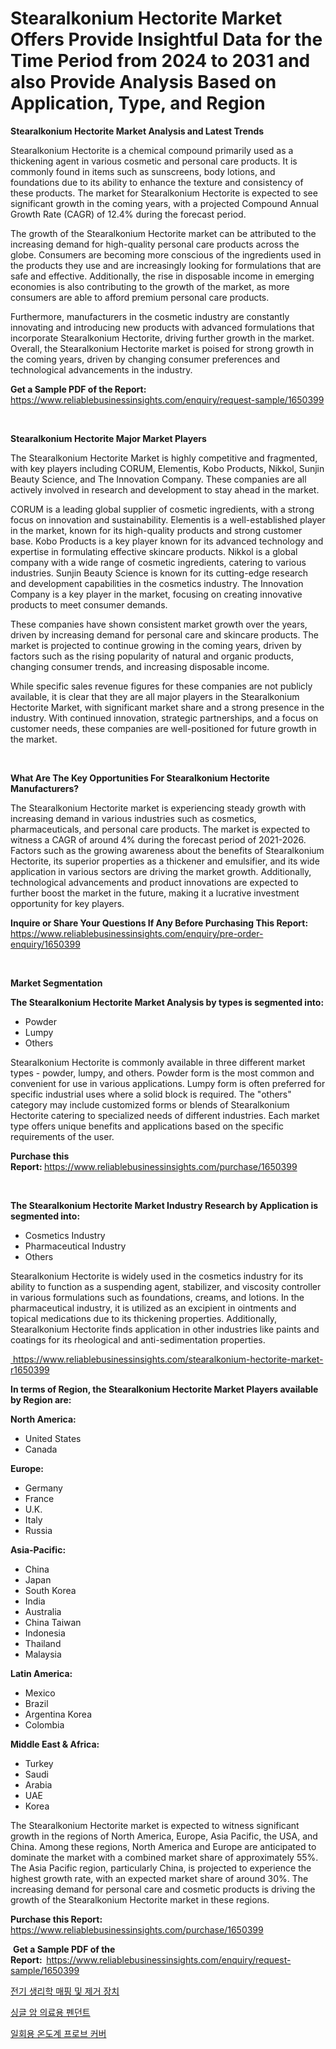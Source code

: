 <p><h1>Stearalkonium Hectorite Market Offers Provide Insightful Data for the Time Period from 2024 to 2031 and also Provide Analysis Based on Application, Type, and Region</h1></p><p><strong>Stearalkonium Hectorite Market Analysis and Latest Trends</strong></p>
<p><p>Stearalkonium Hectorite is a chemical compound primarily used as a thickening agent in various cosmetic and personal care products. It is commonly found in items such as sunscreens, body lotions, and foundations due to its ability to enhance the texture and consistency of these products. The market for Stearalkonium Hectorite is expected to see significant growth in the coming years, with a projected Compound Annual Growth Rate (CAGR) of 12.4% during the forecast period.</p><p>The growth of the Stearalkonium Hectorite market can be attributed to the increasing demand for high-quality personal care products across the globe. Consumers are becoming more conscious of the ingredients used in the products they use and are increasingly looking for formulations that are safe and effective. Additionally, the rise in disposable income in emerging economies is also contributing to the growth of the market, as more consumers are able to afford premium personal care products.</p><p>Furthermore, manufacturers in the cosmetic industry are constantly innovating and introducing new products with advanced formulations that incorporate Stearalkonium Hectorite, driving further growth in the market. Overall, the Stearalkonium Hectorite market is poised for strong growth in the coming years, driven by changing consumer preferences and technological advancements in the industry.</p></p>
<p><strong>Get a Sample PDF of the Report:&nbsp;</strong> <a href="https://www.reliablebusinessinsights.com/enquiry/request-sample/1650399">https://www.reliablebusinessinsights.com/enquiry/request-sample/1650399</a></p>
<p>&nbsp;</p>
<p><strong>Stearalkonium Hectorite Major Market Players</strong></p>
<p><p>The Stearalkonium Hectorite Market is highly competitive and fragmented, with key players including CORUM, Elementis, Kobo Products, Nikkol, Sunjin Beauty Science, and The Innovation Company. These companies are all actively involved in research and development to stay ahead in the market.</p><p>CORUM is a leading global supplier of cosmetic ingredients, with a strong focus on innovation and sustainability. Elementis is a well-established player in the market, known for its high-quality products and strong customer base. Kobo Products is a key player known for its advanced technology and expertise in formulating effective skincare products. Nikkol is a global company with a wide range of cosmetic ingredients, catering to various industries. Sunjin Beauty Science is known for its cutting-edge research and development capabilities in the cosmetics industry. The Innovation Company is a key player in the market, focusing on creating innovative products to meet consumer demands.</p><p>These companies have shown consistent market growth over the years, driven by increasing demand for personal care and skincare products. The market is projected to continue growing in the coming years, driven by factors such as the rising popularity of natural and organic products, changing consumer trends, and increasing disposable income.</p><p>While specific sales revenue figures for these companies are not publicly available, it is clear that they are all major players in the Stearalkonium Hectorite Market, with significant market share and a strong presence in the industry. With continued innovation, strategic partnerships, and a focus on customer needs, these companies are well-positioned for future growth in the market.</p></p>
<p>&nbsp;</p>
<p><strong>What Are The Key Opportunities For Stearalkonium Hectorite Manufacturers?</strong></p>
<p><p>The Stearalkonium Hectorite market is experiencing steady growth with increasing demand in various industries such as cosmetics, pharmaceuticals, and personal care products. The market is expected to witness a CAGR of around 4% during the forecast period of 2021-2026. Factors such as the growing awareness about the benefits of Stearalkonium Hectorite, its superior properties as a thickener and emulsifier, and its wide application in various sectors are driving the market growth. Additionally, technological advancements and product innovations are expected to further boost the market in the future, making it a lucrative investment opportunity for key players.</p></p>
<p><strong>Inquire or Share Your Questions If Any Before Purchasing This Report:</strong> <a href="https://www.reliablebusinessinsights.com/enquiry/pre-order-enquiry/1650399">https://www.reliablebusinessinsights.com/enquiry/pre-order-enquiry/1650399</a></p>
<p>&nbsp;</p>
<p><strong>Market Segmentation</strong></p>
<p><strong>The Stearalkonium Hectorite Market Analysis by types is segmented into:</strong></p>
<p><ul><li>Powder</li><li>Lumpy</li><li>Others</li></ul></p>
<p><p>Stearalkonium Hectorite is commonly available in three different market types - powder, lumpy, and others. Powder form is the most common and convenient for use in various applications. Lumpy form is often preferred for specific industrial uses where a solid block is required. The "others" category may include customized forms or blends of Stearalkonium Hectorite catering to specialized needs of different industries. Each market type offers unique benefits and applications based on the specific requirements of the user.</p></p>
<p><strong>Purchase this Report:&nbsp;</strong><a href="https://www.reliablebusinessinsights.com/purchase/1650399">https://www.reliablebusinessinsights.com/purchase/1650399</a></p>
<p>&nbsp;</p>
<p><strong>The Stearalkonium Hectorite Market Industry Research by Application is segmented into:</strong></p>
<p><ul><li>Cosmetics Industry</li><li>Pharmaceutical Industry</li><li>Others</li></ul></p>
<p><p>Stearalkonium Hectorite is widely used in the cosmetics industry for its ability to function as a suspending agent, stabilizer, and viscosity controller in various formulations such as foundations, creams, and lotions. In the pharmaceutical industry, it is utilized as an excipient in ointments and topical medications due to its thickening properties. Additionally, Stearalkonium Hectorite finds application in other industries like paints and coatings for its rheological and anti-sedimentation properties.</p></p>
<p><a href="https://www.reliablebusinessinsights.com/stearalkonium-hectorite-market-r1650399">&nbsp;https://www.reliablebusinessinsights.com/stearalkonium-hectorite-market-r1650399</a></p>
<p><strong>In terms of Region, the Stearalkonium Hectorite Market Players available by Region are:</strong></p>
<p>
    <p> <strong> North America: </strong>
        <ul>
            <li>United States</li>
            <li>Canada</li>
        </ul>
        </p> 
    <p> <strong> Europe: </strong>
        <ul>
            <li>Germany</li>
            <li>France</li>
            <li>U.K.</li>
            <li>Italy</li>
            <li>Russia</li>
        </ul>
        </p> 
    <p> <strong> Asia-Pacific: </strong>
        <ul>
            <li>China</li>
            <li>Japan</li>
            <li>South Korea</li>
            <li>India</li>
            <li>Australia</li>
            <li>China Taiwan</li>
            <li>Indonesia</li>
            <li>Thailand</li>
            <li>Malaysia</li>
        </ul>
        </p> 
    <p> <strong> Latin America: </strong>
        <ul>
            <li>Mexico</li>
            <li>Brazil</li>
            <li>Argentina Korea</li>
            <li>Colombia</li>
        </ul>
        </p> 
    <p> <strong> Middle East & Africa: </strong>
        <ul>
            <li>Turkey</li>
            <li>Saudi</li>
            <li>Arabia</li>
            <li>UAE</li>
            <li>Korea</li>
        </ul>
    </p>
    </p>
<p><p>The Stearalkonium Hectorite market is expected to witness significant growth in the regions of North America, Europe, Asia Pacific, the USA, and China. Among these regions, North America and Europe are anticipated to dominate the market with a combined market share of approximately 55%. The Asia Pacific region, particularly China, is projected to experience the highest growth rate, with an expected market share of around 30%. The increasing demand for personal care and cosmetic products is driving the growth of the Stearalkonium Hectorite market in these regions.</p></p>
<p><strong>Purchase this Report: </strong><a href="https://www.reliablebusinessinsights.com/purchase/1650399">https://www.reliablebusinessinsights.com/purchase/1650399</a></p>
<p>&nbsp;<strong>Get a Sample PDF of the Report:&nbsp;&nbsp;</strong><a href="https://www.reliablebusinessinsights.com/enquiry/request-sample/1650399">https://www.reliablebusinessinsights.com/enquiry/request-sample/1650399</a></p>
<p><strong></strong></p>
<p><p><a href="https://github.com/alpinestartsekian/Market-Research-Report-List-1/blob/main/7220728118399.md">전기 생리학 매핑 및 제거 장치</a></p><p><a href="https://medium.com/@katheengordon024/%EA%B8%80%EB%A1%9C%EB%B2%8C-%EB%8B%A8%EC%9D%BC-%ED%8C%94-%EC%9D%98%EB%A3%8C-%ED%8E%9C%EB%8D%98%ED%8A%B8-%EC%8B%9C%EC%9E%A5-%EA%B7%9C%EB%AA%A8%EB%8A%94-%EC%82%B0%EC%97%85-%EC%A0%84%EB%A7%9D%EC%97%90-%EB%94%B0%EB%A5%B4%EB%A9%B4-2024%EB%85%84%EB%B6%80%ED%84%B0-2031%EB%85%84%EA%B9%8C%EC%A7%80-%EC%9D%98-cagr%EB%A5%BC-%EA%B2%BD%ED%97%98%ED%95%A0-%EA%B2%83%EC%9C%BC%EB%A1%9C-%EC%98%88%EC%83%81%EB%90%A9%EB%8B%88%EB%8B%A4-f5bfef639993">싱글 암 의료용 펜던트</a></p><p><a href="https://medium.com/@carolineparks354/%EC%9D%BC%ED%9A%8C%EC%9A%A9-%EA%B7%80%EB%8F%84%EB%A7%89-%EC%BB%A4%EB%B2%84-%EC%8B%9C%EC%9E%A5-%EC%A0%90%EC%9C%A0%EC%9C%A8-%EB%B0%8F-%EC%8B%9C%EC%9E%A5-%EB%B6%84%EC%84%9D-%EC%84%B1%EC%9E%A5-%EB%8F%99%ED%96%A5-%EB%B0%8F-2024%EB%85%84%EB%B6%80%ED%84%B0-2031%EB%85%84%EA%B9%8C%EC%A7%80-%EA%B8%B0%EA%B0%84%EC%97%90-%EB%8C%80%ED%95%9C-%EC%98%88%EC%B8%A1-33d9c013cc6e">일회용 온도계 프로브 커버</a></p></p>